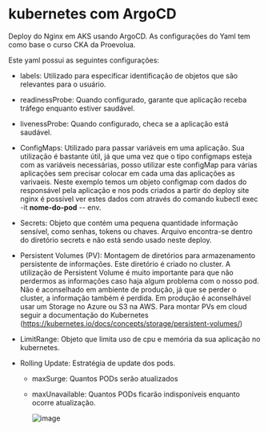 # kubernetes com ArgoCD

Deploy do Nginx em AKS usando ArgoCD. As configurações do Yaml tem como base o curso CKA da Proevolua.

Este yaml possui as seguintes configurações:

- labels: Utilizado para especificar identificação de objetos que são relevantes para o usuário.

- readinessProbe: Quando configurado, garante que aplicação receba tráfego enquanto estiver saudável.

- livenessProbe: Quando configurado, checa se a aplicação está saudável.

- ConfigMaps: Utilizado para passar variáveis em uma aplicação. Sua utilização é bastante útil, já que uma vez que o tipo configmaps esteja com as variáveis necessárias, posso utilizar este configMap para várias aplicações sem precisar colocar em cada uma das aplicações as varivaeis.
Neste exemplo temos um objeto configmap com dados do responsável pela aplicação e nos pods criados a partir do deploy site nginx é possível ver estes dados com através do comando kubectl exec -it **nome-do-pod** -- env.

- Secrets: Objeto que contém uma pequena quantidade informação sensível, como senhas, tokens ou chaves. Arquivo encontra-se dentro do diretório secrets e não está sendo usado neste deploy.

- Persistent Volumes (PV): Montagem de diretórios para armazenamento persistente de informações. Este diretório é criado no cluster. A utilização de Persistent Volume é muito importante para que não perdermos as informações caso haja algum problema com o nosso pod. Não é aconselhado em ambiente de produção, já que se perder o cluster, a informação também é perdida. Em produção é aconselhável usar um Storage no Azure ou S3 na AWS. Para montar PVs em cloud seguir a documentação do Kubernetes (https://kubernetes.io/docs/concepts/storage/persistent-volumes/)

- LimitRange: Objeto que limita uso de cpu e memória da sua aplicação no kubernetes.

- Rolling Update: Estratégia de update dos pods.
    - maxSurge: Quantos PODs serão atualizados
    - maxUnavailable: Quantos PODs ficarão indisponíveis enquanto ocorre atualização.


      ![image](https://github.com/leopoldocardoso/kubernetes/assets/89399291/521b63a4-37d0-4fa1-b05c-d82a890c4ac5)


